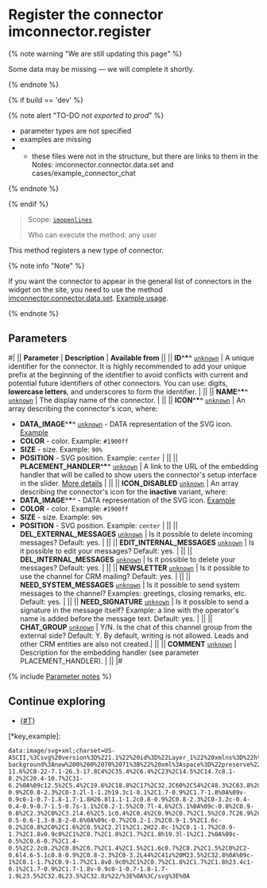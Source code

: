 # Register the connector imconnector.register

{% note warning "We are still updating this page" %}

Some data may be missing — we will complete it shortly.

{% endnote %}

{% if build == 'dev' %}

{% note alert "TO-DO _not exported to prod_" %}

- parameter types are not specified
- examples are missing
- - these files were not in the structure, but there are links to them in the Notes: imconnector.connector.data.set and cases/example_connector_chat

{% endnote %}

{% endif %}

> Scope: [`imopenlines`](../../scopes/permissions.md)
>
> Who can execute the method: any user

This method registers a new type of connector.

{% note info "Note" %}

If you want the connector to appear in the general list of connectors in the widget on the site, you need to use the method [imconnector.connector.data.set](./imconnector-connector-data-set.md). [Example usage](../../../tutorials/openlines/example-connector.md).

{% endnote %}

## Parameters

#|
|| **Parameter** | **Description** | **Available from** ||
|| **ID^*^**
[`unknown`](../../data-types.md) | A unique identifier for the connector. It is highly recommended to add your unique prefix at the beginning of the identifier to avoid conflicts with current and potential future identifiers of other connectors. You can use: digits, **lowercase letters**, and underscores to form the identifier. | ||
|| **NAME^*^**
[`unknown`](../../data-types.md) | The display name of the connector. | ||
|| **ICON^*^**
[`unknown`](../../data-types.md) | An array describing the connector's icon, where:
- **DATA_IMAGE^*^**
[`unknown`](../../data-types.md) - DATA representation of the SVG icon. [Example](*key_example)
- **COLOR** - color. Example: `#1900ff`
- **SIZE** - size. Example: `90%`
- **POSITION** - SVG position. Example: `center`
 | ||
|| **PLACEMENT_HANDLER^*^**
[`unknown`](../../data-types.md) | A link to the URL of the embedding handler that will be called to show users the connector's setup interface in the slider. [More details](../../widgets/index.md) | ||
|| **ICON_DISABLED**
[`unknown`](../../data-types.md) | An array describing the connector's icon for the **inactive** variant, where:
- **DATA_IMAGE^*^** - DATA representation of the SVG icon. [Example](*key_example)
- **COLOR** - color. Example: `#1900ff`
- **SIZE** - size. Example: `90%`
- **POSITION** - SVG position. Example: `center`
  | ||
|| **DEL_EXTERNAL_MESSAGES**
[`unknown`](../../data-types.md) | Is it possible to delete incoming messages? Default: yes. | ||
|| **EDIT_INTERNAL_MESSAGES**
[`unknown`](../../data-types.md) | Is it possible to edit your messages? Default: yes. | ||
|| **DEL_INTERNAL_MESSAGES**
[`unknown`](../../data-types.md) | Is it possible to delete your messages? Default: yes. | ||
|| **NEWSLETTER**
[`unknown`](../../data-types.md) | Is it possible to use the channel for CRM mailing? Default: yes. | ||
|| **NEED_SYSTEM_MESSAGES**
[`unknown`](../../data-types.md) | Is it possible to send system messages to the channel? Examples: greetings, closing remarks, etc. Default: yes. | ||
|| **NEED_SIGNATURE**
[`unknown`](../../data-types.md) | Is it possible to send a signature in the message itself? Example: a line with the operator's name is added before the message text. Default: yes. | ||
|| **CHAT_GROUP**
[`unknown`](../../data-types.md) | Y/N. Is the chat of this channel group from the external side? Default: Y. By default, writing is not allowed. Leads and other CRM entities are also not created.| ||
|| **COMMENT**
[`unknown`](../../data-types.md) | Description for the embedding handler (see parameter PLACEMENT_HANDLER). | ||
|#

{% include [Parameter notes](../../../_includes/required.md) %}

## Continue exploring 

- [{#T}](../../../tutorials/openlines/example-connector.md)

[*key_example]: 
```
data:image/svg+xml;charset=US-ASCII,%3Csvg%20version%3D%221.1%22%20id%3D%22Layer_1%22%20xmlns%3D%22http%3A//www.w3.org/2000/svg%22%20x%3D%220px%22%20y%3D%220px%22%0A%09%20viewBox%3D%220%200%2070%2071%22%20style%3D%22enable-background%3Anew%200%200%2070%2071%3B%22%20xml%3Aspace%3D%22preserve%22%3E%0A%3Cpath%20fill%3D%22%230C99BA%22%20class%3D%22st0%22%20d%3D%22M34.7%2C64c-11.6%2C0-22-7.1-26.3-17.8C4%2C35.4%2C6.4%2C23%2C14.5%2C14.7c8.1-8.2%2C20.4-10.7%2C31-6.2%0A%09c12.5%2C5.4%2C19.6%2C18.8%2C17%2C32.2C60%2C54%2C48.3%2C63.8%2C34.7%2C64L34.7%2C64z%20M27.8%2C29c0.8-0.9%2C0.8-2.3%2C0-3.2l-1-1.2h19.3c1-0.1%2C1.7-0.9%2C1.7-1.8%0A%09v-0.9c0-1-0.7-1.8-1.7-1.8H26.8l1.1-1.2c0.8-0.9%2C0.8-2.3%2C0-3.2c-0.4-0.4-0.9-0.7-1.5-0.7s-1.1%2C0.2-1.5%2C0.7l-4.6%2C5.1%0A%09c-0.8%2C0.9-0.8%2C2.3%2C0%2C3.2l4.6%2C5.1c0.4%2C0.4%2C0.9%2C0.7%2C1.5%2C0.7C26.9%2C29.6%2C27.4%2C29.4%2C27.8%2C29L27.8%2C29z%20M44%2C41c-0.5-0.6-1.3-0.8-2-0.6%0A%09c-0.7%2C0.2-1.3%2C0.9-1.5%2C1.6c-0.2%2C0.8%2C0%2C1.6%2C0.5%2C2.2l1%2C1.2H22.8c-1%2C0.1-1.7%2C0.9-1.7%2C1.8v0.9c0%2C1%2C0.7%2C1.8%2C1.7%2C1.8h19.3l-1%2C1.2%0A%09c-0.5%2C0.6-0.7%2C1.4-0.5%2C2.2c0.2%2C0.8%2C0.7%2C1.4%2C1.5%2C1.6c0.7%2C0.2%2C1.5%2C0%2C2-0.6l4.6-5.1c0.8-0.9%2C0.8-2.3%2C0-3.2L44%2C41z%20M23.5%2C32.8%0A%09c-1%2C0.1-1.7%2C0.9-1.7%2C1.8v0.9c0%2C1%2C0.7%2C1.8%2C1.7%2C1.8h23.4c1-0.1%2C1.7-0.9%2C1.7-1.8v-0.9c0-1-0.7-1.8-1.7-1.9L23.5%2C32.8L23.5%2C32.8z%22/%3E%0A%3C/svg%3E%0A
```